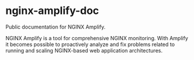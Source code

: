 # nginx-amplify-doc
Public documentation for NGINX Amplify.

NGINX Amplify is a tool for comprehensive NGINX monitoring. With Amplify it becomes possible to proactively analyze and fix problems related to running and scaling NGINX-based web application architectures.
